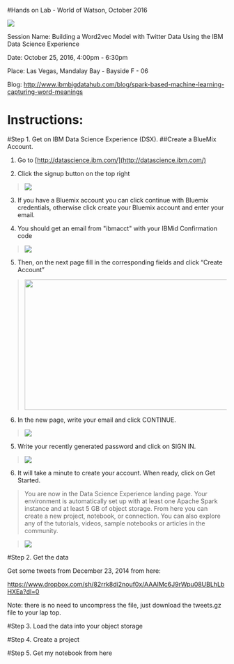 #Hands on Lab - World of Watson, October 2016

 <img src="https://github.com/IBMDataScience/word2vec/blob/master/images/w2v-ibm-design.png"/>

Session Name: Building a Word2vec Model with Twitter Data Using the IBM Data Science Experience

Date: October 25, 2016, 4:00pm - 6:30pm

Place: Las Vegas, Mandalay Bay - Bayside F - 06

Blog: http://www.ibmbigdatahub.com/blog/spark-based-machine-learning-capturing-word-meanings

# Instructions:

#Step 1. Get on IBM Data Science Experience (DSX).
##Create a BlueMix Account.

1.  Go to [http://datascience.ibm.com/](http://datascience.ibm.com/)

2.  Click the signup button on the top right

 > <img src="https://github.com/ibmdataworks/datafirst/raw/master/datascientist/media/DSX Sign On.png">

3. If you have a Bluemix account you can click continue with Bluemix credentials, otherwise click create your Bluemix account and enter your email. 

4. You should get an email from "ibmacct" with your IBMid Confirmation code

 >  <img src="https://github.com/IBMDataScience/word2vec/blob/master/images/confirmation-code.png"/>

5. Then, on the next page fill in the corresponding fields and click “Create Account”

 > <img src="https://github.com/ibmdataworks/datafirst/blob/master/appdeveloper/media/image3.png" width="624" height="300" />

6. In the new page, write your email and click CONTINUE. 

>  <img src="https://github.com/IBMDataScience/word2vec/blob/master/images/enter-email.png"/>

5. Write your recently generated password and click on SIGN IN.

>  <img src="https://github.com/IBMDataScience/word2vec/blob/master/images/enter-password.png"/>

6. It will take a minute to create your account. When ready, click on Get Started.

 > You are now in the Data Science Experience landing page. Your environment is automatically set up with at least one Apache Spark instance and at least 5 GB of object storage. From here you can create a new project, notebook, or connection. You can also explore any of the tutorials, videos, sample notebooks or articles in the community.

>  <img src="https://github.com/IBMDataScience/word2vec/blob/master/images/landing.png"/>

#Step 2. Get the data 

Get some tweets from December 23, 2014 from here: 

https://www.dropbox.com/sh/82rrk8di2nouf0x/AAAIMc6J9rWpu08UBLhLbHXEa?dl=0 

Note: there is no need to uncompress the file, just download the tweets.gz file to your lap top.

#Step 3. Load the data into your object storage

#Step 4. Create a project

#Step 5. Get my notebook from here
